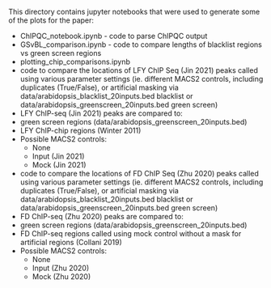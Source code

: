 This directory contains jupyter notebooks that were used to generate some of the plots for the paper:
* ChIPQC_notebook.ipynb - code to parse ChIPQC output
* GSvBL_comparison.ipynb - code to compare lengths of blacklist regions vs green screen regions
* plotting_chip_comparisons.ipynb
 * code to compare the locations of LFY ChIP Seq (Jin 2021) peaks called using various parameter settings (ie. different MACS2 controls, including duplicates (True/False), or artificial masking via data/arabidopsis_blacklist_20inputs.bed blacklist or data/arabidopsis_greenscreen_20inputs.bed green screen) 
  * LFY ChIP-seq (Jin 2021) peaks are compared to:
   * green screen regions (data/arabidopsis_greenscreen_20inputs.bed)
   * LFY ChIP-chip regions (Winter 2011)
  * Possible MACS2 controls:
    * None
    * Input (Jin 2021)
    * Mock (Jin 2021)
 * code to compare the locations of FD ChIP Seq (Zhu 2020) peaks called using various parameter settings (ie. different MACS2 controls, including duplicates (True/False), or artificial masking via data/arabidopsis_blacklist_20inputs.bed blacklist or data/arabidopsis_greenscreen_20inputs.bed green screen) 
  * FD ChIP-seq (Zhu 2020) peaks are compared to:
   * green screen regions (data/arabidopsis_greenscreen_20inputs.bed)
   * FD ChIP-seq regions called using mock control without a mask for artificial regions (Collani 2019)
  * Possible MACS2 controls:
    * None
    * Input (Zhu 2020)
    * Mock (Zhu 2020)